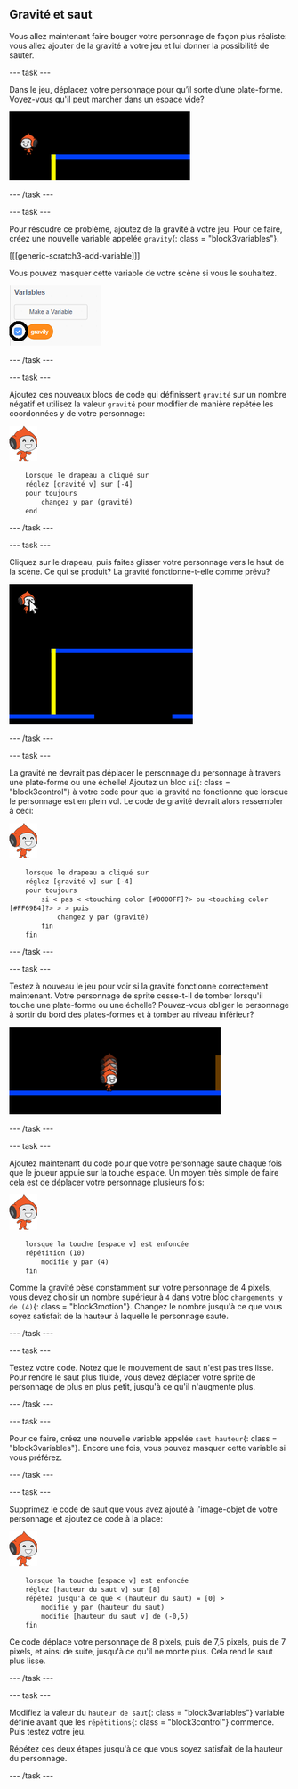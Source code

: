 ## Gravité et saut

Vous allez maintenant faire bouger votre personnage de façon plus réaliste: vous allez ajouter de la gravité à votre jeu et lui donner la possibilité de sauter.

\--- task \---

Dans le jeu, déplacez votre personnage pour qu’il sorte d’une plate-forme. Voyez-vous qu'il peut marcher dans un espace vide?

![capture d'écran](images/dodge-no-gravity.png)

\--- /task \---

\--- task \---

Pour résoudre ce problème, ajoutez de la gravité à votre jeu. Pour ce faire, créez une nouvelle variable appelée `gravity`{: class = "block3variables"}.

[[[generic-scratch3-add-variable]]]

Vous pouvez masquer cette variable de votre scène si vous le souhaitez.

![capture d'écran](images/dodge-gravity-annotated.png)

\--- /task \---

\--- task \---

Ajoutez ces nouveaux blocs de code qui définissent `gravité` sur un nombre négatif et utilisez la valeur `gravité` pour modifier de manière répétée les coordonnées y de votre personnage:

![pico marche sprite](images/pico_walking_sprite.png)

```blocks3
    Lorsque le drapeau a cliqué sur
    réglez [gravité v] sur [-4]
    pour toujours
        changez y par (gravité)
    end
```

\--- /task \---

\--- task \---

Cliquez sur le drapeau, puis faites glisser votre personnage vers le haut de la scène. Ce qui se produit? La gravité fonctionne-t-elle comme prévu?

![capture d'écran](images/dodge-gravity-drag.png)

\--- /task \---

\--- task \---

La gravité ne devrait pas déplacer le personnage du personnage à travers une plate-forme ou une échelle! Ajoutez un bloc `si`{: class = "block3control"} à votre code pour que la gravité ne fonctionne que lorsque le personnage est en plein vol. Le code de gravité devrait alors ressembler à ceci:

![pico marche sprite](images/pico_walking_sprite.png)

```blocks3
    lorsque le drapeau a cliqué sur
    réglez [gravité v] sur [-4]
    pour toujours
        si < pas < <touching color [#0000FF]?> ou <touching color [#FF69B4]?> > > puis
            changez y par (gravité)
        fin
    fin
```

\--- /task \---

\--- task \---

Testez à nouveau le jeu pour voir si la gravité fonctionne correctement maintenant. Votre personnage de sprite cesse-t-il de tomber lorsqu'il touche une plate-forme ou une échelle? Pouvez-vous obliger le personnage à sortir du bord des plates-formes et à tomber au niveau inférieur?

![capture d'écran](images/dodge-gravity-test.png)

\--- /task \---

\--- task \---

Ajoutez maintenant du code pour que votre personnage saute chaque fois que le joueur appuie sur la touche <kbd>espace</kbd>. Un moyen très simple de faire cela est de déplacer votre personnage plusieurs fois:

![pico marche sprite](images/pico_walking_sprite.png)

```blocks3
    lorsque la touche [espace v] est enfoncée
    répétition (10)
        modifie y par (4)
    fin
```

Comme la gravité pèse constamment sur votre personnage de 4 pixels, vous devez choisir un nombre supérieur à `4` dans votre bloc `changements y de (4)`{: class = "block3motion"}. Changez le nombre jusqu'à ce que vous soyez satisfait de la hauteur à laquelle le personnage saute.

\--- /task \---

\--- task \---

Testez votre code. Notez que le mouvement de saut n'est pas très lisse. Pour rendre le saut plus fluide, vous devez déplacer votre sprite de personnage de plus en plus petit, jusqu'à ce qu'il n'augmente plus.

\--- /task \---

\--- task \---

Pour ce faire, créez une nouvelle variable appelée `saut hauteur`{: class = "block3variables"}. Encore une fois, vous pouvez masquer cette variable si vous préférez.

\--- /task \---

\--- task \---

Supprimez le code de saut que vous avez ajouté à l'image-objet de votre personnage et ajoutez ce code à la place:

![pico marche sprite](images/pico_walking_sprite.png)

```blocks3
    lorsque la touche [espace v] est enfoncée
    réglez [hauteur du saut v] sur [8]
    répétez jusqu'à ce que < (hauteur du saut) = [0] >
        modifie y par (hauteur du saut)
        modifie [hauteur du saut v] de (-0,5)
    fin
```

Ce code déplace votre personnage de 8 pixels, puis de 7,5 pixels, puis de 7 pixels, et ainsi de suite, jusqu'à ce qu'il ne monte plus. Cela rend le saut plus lisse.

\--- /task \---

\--- task \---

Modifiez la valeur du `hauteur de saut`{: class = "block3variables"} variable définie avant que les `répétitions`{: class = "block3control"} commence. Puis testez votre jeu.

Répétez ces deux étapes jusqu'à ce que vous soyez satisfait de la hauteur du personnage.

\--- /task \---